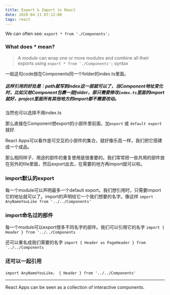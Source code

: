 ```yaml
---
title: Export & Import in React
date: 2020-04-11 07:12:08
tags: react
---
```


We can often see: 
`export * from './Components';`

### What does * mean?

> A module can wrap one or more modules and combine all their exports using `export * from './Components';` syntax

一般这句code放在Components同一个folder的index.ts里面。

##### 这样引用的好处是：path就写到index这一层就可以了，当Component地址变化时，比如又给Component包裹一层folder，那只需要修改`index.ts`里面的import就好，project里面所有其他地方的import都不需要改动。

当然也可以选择不用index.ts

那么直接在Component想export的小部件里前面，加`export` 或 `default export` 就好.

React Apps可以看作是可交互的小部件的集合，就好像乐高一样，我们把它搭建成一个成品。

那么相同样子、用途的部件的重复使用是很重要的。我们常常把一些共用的部件放在另外的file里面，然后export出去，在需要的地方再import就可以啦。

### import默认的export
每一个module可以声明最多一个default export。我们想引用时，只需要import它的地址就可以了。import的声明给它一个我们想要的名字。像这样 `import AnyNameYouLike from '../../Components'`

### import命名过的部件
每一个module可以export很多不同名字的部件。我们可以引用它的名字 `import { Header } from '../../Components`

还可以重名成我们需要的名字 `import { Header as PageHeader } from '../../Components`

### 还可以一起引用
 `import AnyNameYouLike， { Header } from '../../Components'`


------------------------
React Apps can be seen as a collection of interactive components.